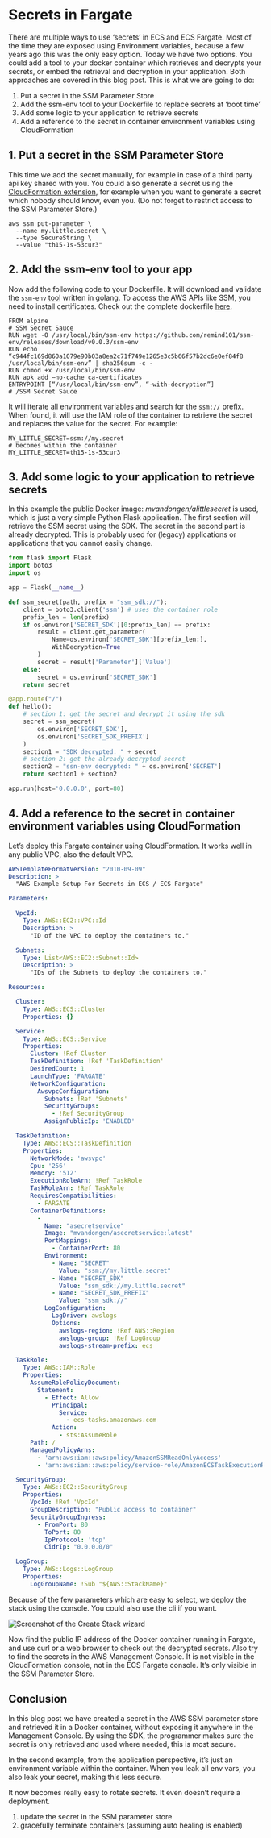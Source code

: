 # Secrets in Fargate

There are multiple ways to use ‘secrets’ in ECS and ECS Fargate. Most of the time they are exposed using Environment variables, because a few years ago this was the only easy option. Today we have two options. You could add a tool to your docker container which retrieves and decrypts your secrets, or embed the retrieval and decryption in your application. Both approaches are covered in this blog post. This is what we are going to do:

1. Put a secret in the SSM Parameter Store
2. Add the ssm-env tool to your Dockerfile to replace secrets at ‘boot time’
3. Add some logic to your application to retrieve secrets
4. Add a reference to the secret in container environment variables using CloudFormation

## 1. Put a secret in the SSM Parameter Store

This time we add the secret manually, for example in case of a third party api key shared with you. You could also generate a secret using the [CloudFormation extension](https://github.com/binxio/cfn-secret-provider), for example when you want to generate a secret which nobody should know, even you. (Do not forget to restrict access to the SSM Parameter Store.)

```
aws ssm put-parameter \
  --name my.little.secret \
  --type SecureString \
  --value "th15-1s-53cur3"
```

## 2. Add the ssm-env tool to your app

Now add the following code to your Dockerfile. It will download and validate the `ssm-env` [tool](https://github.com/remind101/ssm-env) written in golang. To access the AWS APIs like SSM, you need to install certificates. Check out the complete dockerfile [here](https://github.com/binxio/aws-ssm-fargate-secrets-blog).

```docker
FROM alpine
# SSM Secret Sauce
RUN wget -O /usr/local/bin/ssm-env https://github.com/remind101/ssm-env/releases/download/v0.0.3/ssm-env
RUN echo “c944fc169d860a1079e90b03a8ea2c71f749e1265e3c5b66f57b2dc6e0ef84f8  /usr/local/bin/ssm-env” | sha256sum -c -
RUN chmod +x /usr/local/bin/ssm-env
RUN apk add —no-cache ca-certificates
ENTRYPOINT [“/usr/local/bin/ssm-env”, “-with-decryption”]
# /SSM Secret Sauce
```

It will iterate all environment variables and search for the `ssm://` prefix. When found, it will use the IAM role of the container to retrieve the secret and replaces the value for the secret. For example:

```
MY_LITTLE_SECRET=ssm://my.secret
# becomes within the container
MY_LITTLE_SECRET=th15-1s-53cur3
```

## 3. Add some logic to your application to retrieve secrets
In this example the public Docker image: _mvandongen/alittlesecret_ is used, which is just a very simple Python Flask application. The first section will retrieve the SSM secret using the SDK. The secret in the second part is already decrypted. This is probably used for (legacy) applications or applications that you cannot easily change.

```python
from flask import Flask
import boto3
import os

app = Flask(__name__)

def ssm_secret(path, prefix = "ssm_sdk://"):
    client = boto3.client('ssm') # uses the container role
    prefix_len = len(prefix)
    if os.environ['SECRET_SDK'][0:prefix_len] == prefix:
        result = client.get_parameter(
            Name=os.environ['SECRET_SDK'][prefix_len:],
            WithDecryption=True
        )
        secret = result['Parameter']['Value']
    else: 
        secret = os.environ['SECRET_SDK']
    return secret

@app.route("/")
def hello():
    # section 1: get the secret and decrypt it using the sdk
    secret = ssm_secret(
        os.environ['SECRET_SDK'],
        os.environ['SECRET_SDK_PREFIX']
    )
    section1 = "SDK decrypted: " + secret
    # section 2: get the already decrypted secret
    section2 = "ssn-env decrypted: " + os.environ['SECRET']
    return section1 + section2

app.run(host='0.0.0.0', port=80)
```

## 4. Add a reference to the secret in container environment variables using CloudFormation
Let’s deploy this Fargate container using CloudFormation. It works well in any public VPC, also the default VPC. 

```yaml 
AWSTemplateFormatVersion: "2010-09-09"
Description: >
  "AWS Example Setup For Secrets in ECS / ECS Fargate"

Parameters:

  VpcId:
    Type: AWS::EC2::VPC::Id
    Description: >
      "ID of the VPC to deploy the containers to."

  Subnets:
    Type: List<AWS::EC2::Subnet::Id>
    Description: >
      "IDs of the Subnets to deploy the containers to."

Resources:

  Cluster:
    Type: AWS::ECS::Cluster
    Properties: {}

  Service:
    Type: AWS::ECS::Service
    Properties:
      Cluster: !Ref Cluster
      TaskDefinition: !Ref 'TaskDefinition'
      DesiredCount: 1
      LaunchType: 'FARGATE'
      NetworkConfiguration:
        AwsvpcConfiguration:
          Subnets: !Ref 'Subnets'
          SecurityGroups:
            - !Ref SecurityGroup
          AssignPublicIp: 'ENABLED'

  TaskDefinition:
    Type: AWS::ECS::TaskDefinition
    Properties:
      NetworkMode: 'awsvpc'
      Cpu: '256'
      Memory: '512'
      ExecutionRoleArn: !Ref TaskRole
      TaskRoleArn: !Ref TaskRole
      RequiresCompatibilities:
        - FARGATE
      ContainerDefinitions:
        -
          Name: "asecretservice"
          Image: "mvandongen/asecretservice:latest"
          PortMappings:
            - ContainerPort: 80
          Environment:
            - Name: "SECRET"
              Value: "ssm://my.little.secret"
            - Name: "SECRET_SDK"
              Value: "ssm_sdk://my.little.secret"
            - Name: "SECRET_SDK_PREFIX"
              Value: "ssm_sdk://"
          LogConfiguration:
            LogDriver: awslogs
            Options:
              awslogs-region: !Ref AWS::Region
              awslogs-group: !Ref LogGroup
              awslogs-stream-prefix: ecs

  TaskRole:
    Type: AWS::IAM::Role
    Properties:
      AssumeRolePolicyDocument:
        Statement:
          - Effect: Allow
            Principal:
              Service:
                - ecs-tasks.amazonaws.com
            Action:
              - sts:AssumeRole
      Path: /
      ManagedPolicyArns:
        - 'arn:aws:iam::aws:policy/AmazonSSMReadOnlyAccess'
        - 'arn:aws:iam::aws:policy/service-role/AmazonECSTaskExecutionRolePolicy'

  SecurityGroup:
    Type: AWS::EC2::SecurityGroup
    Properties:
      VpcId: !Ref 'VpcId'
      GroupDescription: "Public access to container"
      SecurityGroupIngress:
        - FromPort: 80
          ToPort: 80
          IpProtocol: 'tcp'
          CidrIp: "0.0.0.0/0"

  LogGroup:
    Type: AWS::Logs::LogGroup
    Properties:
      LogGroupName: !Sub "${AWS::StackName}"
```

Because of the few parameters which are easy to select, we deploy the stack using the console. You could also use the cli if you want.

![Screenshot of the Create Stack wizard](assets/stack.png)

Now find the public IP address of the Docker container running in Fargate, and use curl or a web browser to check out the decrypted secrets. Also try to find the secrets in the AWS Management Console. It is not visible in the CloudFormation console, not in the ECS Fargate console. It’s only visible in the SSM Parameter Store.

## Conclusion

In this blog post we have created a secret in the AWS SSM parameter store and retrieved it in a Docker container, without exposing it anywhere in the Management Console. By using the SDK, the programmer makes sure the secret is only retrieved and used where needed, this is most secure. 

In the second example, from the application perspective, it’s just an environment variable within the container. When you leak all env vars, you also leak your secret, making this less secure.

It now becomes really easy to rotate secrets. It even doesn’t require a deployment.

1) update the secret in the SSM parameter store
2) gracefully terminate containers (assuming auto healing is enabled)
